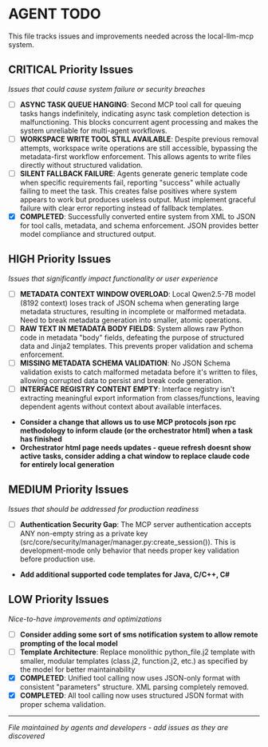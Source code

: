 # AGENT TODO

This file tracks issues and improvements needed across the local-llm-mcp system.

## CRITICAL Priority Issues
*Issues that could cause system failure or security breaches*

- [ ] **ASYNC TASK QUEUE HANGING**: Second MCP tool call for queuing tasks hangs indefinitely, indicating async task completion detection is malfunctioning. This blocks concurrent agent processing and makes the system unreliable for multi-agent workflows.
- [ ] **WORKSPACE WRITE TOOL STILL AVAILABLE**: Despite previous removal attempts, workspace write operations are still accessible, bypassing the metadata-first workflow enforcement. This allows agents to write files directly without structured validation.
- [ ] **SILENT FALLBACK FAILURE**: Agents generate generic template code when specific requirements fail, reporting "success" while actually failing to meet the task. This creates false positives where system appears to work but produces useless output. Must implement graceful failure with clear error reporting instead of fallback templates.
- [x] **COMPLETED**: Successfully converted entire system from XML to JSON for tool calls, metadata, and schema enforcement. JSON provides better model compliance and structured output.

## HIGH Priority Issues
*Issues that significantly impact functionality or user experience*

- [ ] **METADATA CONTEXT WINDOW OVERLOAD**: Local Qwen2.5-7B model (8192 context) loses track of JSON schema when generating large metadata structures, resulting in incomplete or malformed metadata. Need to break metadata generation into smaller, atomic operations.
- [ ] **RAW TEXT IN METADATA BODY FIELDS**: System allows raw Python code in metadata "body" fields, defeating the purpose of structured data and Jinja2 templates. This prevents proper validation and schema enforcement.
- [ ] **MISSING METADATA SCHEMA VALIDATION**: No JSON Schema validation exists to catch malformed metadata before it's written to files, allowing corrupted data to persist and break code generation.
- [ ] **INTERFACE REGISTRY CONTENT EMPTY**: Interface registry isn't extracting meaningful export information from classes/functions, leaving dependent agents without context about available interfaces.
- **Consider a change that allows us to use MCP protocols json rpc methodology to inform claude (or the orchestrator html) when a task has finished**
- **Orchestrator html page needs updates - queue refresh doesnt show active tasks, consider adding a chat window to replace claude code for entirely local generation**

## MEDIUM Priority Issues
*Issues that should be addressed for production readiness*

- [ ] **Authentication Security Gap**: The MCP server authentication accepts ANY non-empty string as a private key (src/core/security/manager/manager.py:create_session()). This is development-mode only behavior that needs proper key validation before production use.
- **Add additional supported code templates for Java, C/C++, C#**

## LOW Priority Issues
*Nice-to-have improvements and optimizations*

- [ ] **Consider adding some sort of sms notification system to allow remote prompting of the local model**
- [ ] **Template Architecture**: Replace monolithic python_file.j2 template with smaller, modular templates (class.j2, function.j2, etc.) as specified by the model for better maintainability
- [x] **COMPLETED**: Unified tool calling now uses JSON-only format with consistent "parameters" structure. XML parsing completely removed.
- [x] **COMPLETED**: All tool calling now uses structured JSON format with proper schema validation.

---
*File maintained by agents and developers - add issues as they are discovered*